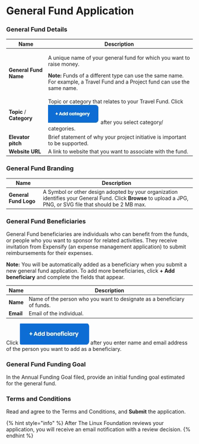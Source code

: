 # General Fund Application

### **General Fund Details**

| Name                     | Description                                                                                                                                                                                                                     |
| ------------------------ | ------------------------------------------------------------------------------------------------------------------------------------------------------------------------------------------------------------------------------- |
| **General Fund Name**    | <p>A unique name of your general fund for which you want to raise money.</p><p><strong>Note:</strong> Funds of a different type can use the same name. For example, a Travel Fund and a Project fund can use the same name.</p> |
| **Topic** / **Category** | Topic or category that relates to your Travel Fund. Click ![](<../.gitbook/assets/18088098 (3) (2) (1) (1) (1) (2) (1).jpg>) after you select category/ categories.                                                             |
| **Elevator pitch**       | Brief statement of why your project initiative is important to be supported.                                                                                                                                                    |
| **Website URL**          | A link to website that you want to associate with the fund.                                                                                                                                                                     |

### **General Fund Branding**

| Name                  | Description                                                                                                                                                     |
| --------------------- | --------------------------------------------------------------------------------------------------------------------------------------------------------------- |
| **General Fund Logo** | A Symbol or other design adopted by your organization identifies your General Fund. Click **Browse** to upload a JPG, PNG, or SVG file that should be 2 MB max. |

### **General Fund Beneficiaries**

General Fund beneficiaries are individuals who can benefit from the funds, or people who you want to sponsor for related activities. They receive invitation from Expensify (an expense management application) to submit reimbursements for their expenses.

**Note:** You will be automatically added as a beneficiary when you submit a new general fund application. To add more beneficiaries, click **+ Add beneficiary** and complete the fields that appear.

| Name      | Description                                                             |
| --------- | ----------------------------------------------------------------------- |
| **Name**  | Name of the person who you want to designate as a beneficiary of funds. |
| **Email** | Email of the individual.                                                |

Click ![](../.gitbook/assets/7418655.jpg) after you enter name and email address of the person you want to add as a beneficiary.

### **General Fund Funding Goal**

In the Annual Funding Goal filed, provide an initial funding goal estimated for the general fund.

### Terms and Conditions

Read and agree to the Terms and Conditions, and **Submit** the application.

{% hint style="info" %}
After The Linux Foundation reviews your application, you will receive an email notification with a review decision.
{% endhint %}
